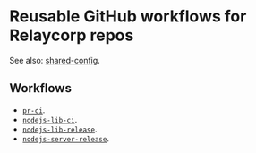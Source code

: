 # Reusable GitHub workflows for Relaycorp repos

See also: [shared-config](https://github.com/relaycorp/shared-config).

## Workflows

- [`pr-ci`](.github/workflows/pr-ci.yml).
- [`nodejs-lib-ci`](.github/workflows/nodejs-lib-ci.yml).
- [`nodejs-lib-release`](.github/workflows/nodejs-lib-release.yml).
- [`nodejs-server-release`](.github/workflows/nodejs-server-release.yml).
